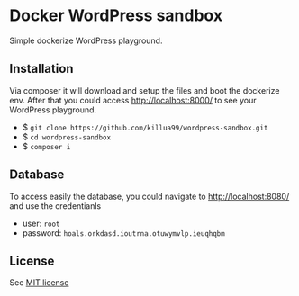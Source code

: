# Docker WordPress sandbox

Simple dockerize WordPress playground.

## Installation

Via composer it will download and setup the files and boot the dockerize env. After that you could access [http://localhost:8000/](http://localhost:8000/) to see your WordPress playground.

  * $ `git clone https://github.com/killua99/wordpress-sandbox.git`
  * $ `cd wordpress-sandbox`
  * $ `composer i`

## Database

To access easily the database, you could navigate to [http://localhost:8080/](http://localhost:8080/) and use the credentianls

  * user: `root`
  * password: `hoals.orkdasd.ioutrna.otuwymvlp.ieuqhqbm`

## License

See [MIT license](LICENSE)

